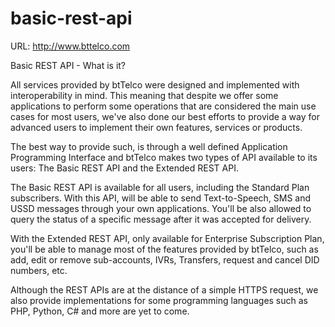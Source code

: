 basic-rest-api
==============

URL: http://www.bttelco.com

Basic REST API - What is it?

All services provided by btTelco were designed and implemented with interoperability in mind. This meaning that despite we offer some applications to perform some operations that are considered the main use cases for most users, we've also done our best efforts to provide a way for advanced users to implement their own features, services or products.

The best way to provide such, is through a well defined Application Programming Interface and btTelco makes two types of API available to its users: The Basic REST API and the Extended REST API.

The Basic REST API is available for all users, including the Standard Plan subscribers. With this API, will be able to send Text-to-Speech, SMS and USSD messages through your own applications. You'll be also allowed to query the status of a specific message after it was accepted for delivery.

With the Extended REST API, only available for Enterprise Subscription Plan, you'll be able to manage most of the features provided by btTelco, such as add, edit or remove sub-accounts, IVRs, Transfers, request and cancel DID numbers, etc.

Although the REST APIs are at the distance of a simple HTTPS request, we also provide implementations for some programming languages such as PHP, Python, C# and more are yet to come.


